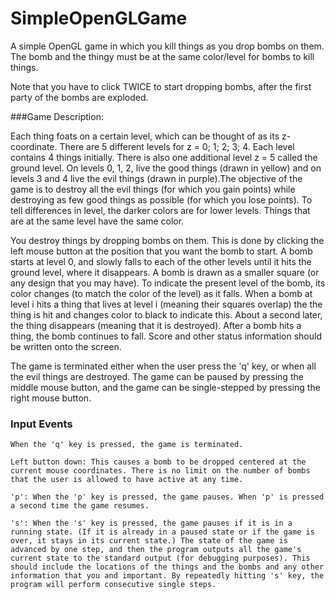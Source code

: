 # SimpleOpenGLGame
A simple OpenGL game in which you kill things as you drop bombs on them. The bomb and the thingy must be at the same color/level for bombs to kill things.

Note that you have to click TWICE to start dropping bombs, after the first party of the bombs are exploded.

###Game Description:

Each thing foats on a certain level, which can be thought of as its z-coordinate. There are 5 different levels for z = 0; 1; 2; 3; 4. Each level contains 4 things initially. There is also one additional level z = 5 called the ground level. On levels 0, 1, 2, live the good things (drawn in yellow) and on levels 3 and 4 live the evil things (drawn in purple).The objective of the game is to destroy all the evil things (for which you gain points) while destroying as few good things as possible (for which you lose points). To tell differences in level, the darker colors are for lower levels. Things that are at the same level have the same color.

You destroy things by dropping bombs on them. This is done by clicking the left mouse button at the position that you want the bomb to start. A bomb starts at level 0, and slowly falls to each of the other levels until it hits the ground level, where it disappears. A bomb is drawn as a smaller
square (or any design that you may have). To indicate the present level of the bomb, its color changes (to match the color of the level) as it falls. When a bomb at level i hits a thing that lives at level i (meaning their squares overlap) the the thing is hit and changes color to black to indicate
this. About a second later, the thing disappears (meaning that it is destroyed). After a bomb hits a thing, the bomb continues to fall. Score and other status information should be written onto the screen.

The game is terminated either when the user press the 'q' key, or when all the evil things are destroyed. The game can be paused by pressing the middle mouse button, and the game can be single-stepped by pressing the right mouse button.

### Input Events

	When the 'q' key is pressed, the game is terminated.
	
	Left button down: This causes a bomb to be dropped centered at the current mouse coordinates. There is no limit on the number of bombs that the user is allowed to have active at any time.
	
	'p': When the 'p' key is pressed, the game pauses. When 'p' is pressed a second time the game resumes.
	
	's': When the 's' key is pressed, the game pauses if it is in a running state. (If it is already in a paused state or if the game is over, it stays in its current state.) The state of the game is advanced by one step, and then the program outputs all the game's current state to the standard output (for debugging purposes). This should include the locations of the things and the bombs and any other information that you and important. By repeatedly hitting 's' key, the program will perform consecutive single steps.